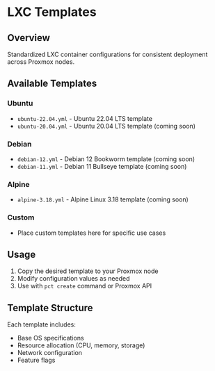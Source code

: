 # LXC Templates

## Overview
Standardized LXC container configurations for consistent deployment across Proxmox nodes.

## Available Templates

### Ubuntu
- `ubuntu-22.04.yml` - Ubuntu 22.04 LTS template
- `ubuntu-20.04.yml` - Ubuntu 20.04 LTS template (coming soon)

### Debian
- `debian-12.yml` - Debian 12 Bookworm template (coming soon)
- `debian-11.yml` - Debian 11 Bullseye template (coming soon)

### Alpine
- `alpine-3.18.yml` - Alpine Linux 3.18 template (coming soon)

### Custom
- Place custom templates here for specific use cases

## Usage
1. Copy the desired template to your Proxmox node
2. Modify configuration values as needed
3. Use with `pct create` command or Proxmox API

## Template Structure
Each template includes:
- Base OS specifications
- Resource allocation (CPU, memory, storage)
- Network configuration
- Feature flags
